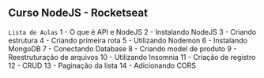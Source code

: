 ## Curso NodeJS - Rocketseat

`Lista de Aulas`
1 -  O que é API e NodeJS
2 -  Instalando NodeJS
3 -  Criando estrutura
4 -  Criando primeira rota
5 -  Utilizando Nodemon
6 -  Instalando MongoDB
7 -  Conectando Database
8 -  Criando model de produto
9 -  Reestruturação de arquivos
10 - Utilizando Insomnia
11 - Criação de registro
12 - CRUD
13 - Paginação da lista
14 - Adicionando CORS
